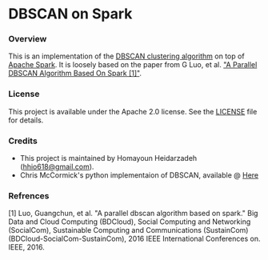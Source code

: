 # DBSCAN on Spark

### Overview

This is an implementation of the [DBSCAN clustering algorithm](http://en.wikipedia.org/wiki/DBSCAN) 
on top of [Apache Spark](http://spark.apache.org/). It is loosely based on the paper from G Luo, et al.
["A Parallel DBSCAN Algorithm Based On Spark [1]"](#ref1). 

### License

This project is available under the Apache 2.0 license. 
See the [LICENSE](LICENSE) file for details.


### Credits

- This project is maintained by Homayoun Heidarzadeh (hhio618@gmail.com).
- Chris McCormick's python implementaion of DBSCAN, available @ [Here](https://github.com/chrisjmccormick/dbscan/blob/master/dbscan.py)

### Refrences<a name="ref1"></a>
[1] Luo, Guangchun, et al. "A parallel dbscan algorithm based on spark." Big Data and Cloud Computing (BDCloud), Social Computing and Networking (SocialCom), Sustainable Computing and Communications (SustainCom)(BDCloud-SocialCom-SustainCom), 2016 IEEE International Conferences on. IEEE, 2016.



